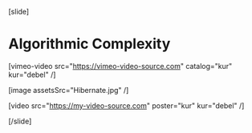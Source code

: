 [slide]
# Algorithmic Complexity

[vimeo-video src="https://vimeo-video-source.com" catalog="kur" kur="debel" /]

[image assetsSrc="Hibernate.jpg" /]

[video src="https://my-video-source.com" poster="kur" kur="debel" /]

[/slide]
